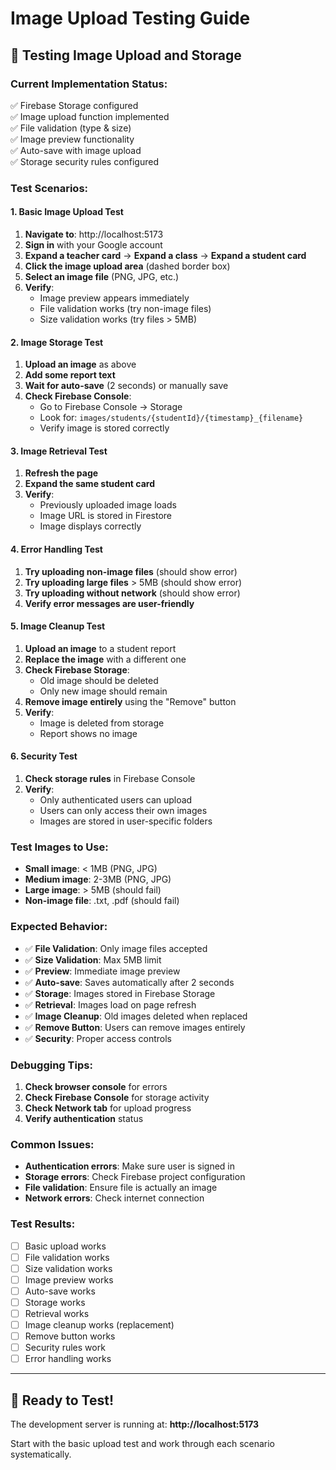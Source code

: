 # Image Upload Testing Guide

## 🧪 **Testing Image Upload and Storage**

### **Current Implementation Status:**
✅ Firebase Storage configured  
✅ Image upload function implemented  
✅ File validation (type & size)  
✅ Image preview functionality  
✅ Auto-save with image upload  
✅ Storage security rules configured  

### **Test Scenarios:**

#### **1. Basic Image Upload Test**
1. **Navigate to**: http://localhost:5173
2. **Sign in** with your Google account
3. **Expand a teacher card** → **Expand a class** → **Expand a student card**
4. **Click the image upload area** (dashed border box)
5. **Select an image file** (PNG, JPG, etc.)
6. **Verify**:
   - Image preview appears immediately
   - File validation works (try non-image files)
   - Size validation works (try files > 5MB)

#### **2. Image Storage Test**
1. **Upload an image** as above
2. **Add some report text**
3. **Wait for auto-save** (2 seconds) or manually save
4. **Check Firebase Console**:
   - Go to Firebase Console → Storage
   - Look for: `images/students/{studentId}/{timestamp}_{filename}`
   - Verify image is stored correctly

#### **3. Image Retrieval Test**
1. **Refresh the page**
2. **Expand the same student card**
3. **Verify**:
   - Previously uploaded image loads
   - Image URL is stored in Firestore
   - Image displays correctly

#### **4. Error Handling Test**
1. **Try uploading non-image files** (should show error)
2. **Try uploading large files** > 5MB (should show error)
3. **Try uploading without network** (should show error)
4. **Verify error messages are user-friendly**

#### **5. Image Cleanup Test**
1. **Upload an image** to a student report
2. **Replace the image** with a different one
3. **Check Firebase Storage**:
   - Old image should be deleted
   - Only new image should remain
4. **Remove image entirely** using the "Remove" button
5. **Verify**:
   - Image is deleted from storage
   - Report shows no image

#### **6. Security Test**
1. **Check storage rules** in Firebase Console
2. **Verify**:
   - Only authenticated users can upload
   - Users can only access their own images
   - Images are stored in user-specific folders

### **Test Images to Use:**
- **Small image**: < 1MB (PNG, JPG)
- **Medium image**: 2-3MB (PNG, JPG)
- **Large image**: > 5MB (should fail)
- **Non-image file**: .txt, .pdf (should fail)

### **Expected Behavior:**
- ✅ **File Validation**: Only image files accepted
- ✅ **Size Validation**: Max 5MB limit
- ✅ **Preview**: Immediate image preview
- ✅ **Auto-save**: Saves automatically after 2 seconds
- ✅ **Storage**: Images stored in Firebase Storage
- ✅ **Retrieval**: Images load on page refresh
- ✅ **Image Cleanup**: Old images deleted when replaced
- ✅ **Remove Button**: Users can remove images entirely
- ✅ **Security**: Proper access controls

### **Debugging Tips:**
1. **Check browser console** for errors
2. **Check Firebase Console** for storage activity
3. **Check Network tab** for upload progress
4. **Verify authentication** status

### **Common Issues:**
- **Authentication errors**: Make sure user is signed in
- **Storage errors**: Check Firebase project configuration
- **File validation**: Ensure file is actually an image
- **Network errors**: Check internet connection

### **Test Results:**
- [ ] Basic upload works
- [ ] File validation works
- [ ] Size validation works
- [ ] Image preview works
- [ ] Auto-save works
- [ ] Storage works
- [ ] Retrieval works
- [ ] Image cleanup works (replacement)
- [ ] Remove button works
- [ ] Security rules work
- [ ] Error handling works

---

## 🚀 **Ready to Test!**

The development server is running at: **http://localhost:5173**

Start with the basic upload test and work through each scenario systematically.
